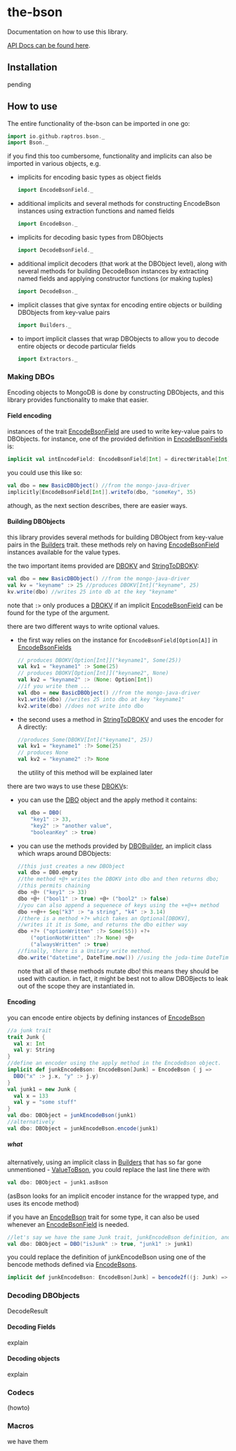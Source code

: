 # the-bson

Documentation on how to use this library.

[API Docs can be found here][api-docs].

[api-docs]: /latest/api/#io.github.raptros.bson.package 

## Installation

pending
## How to use

The entire functionality of the-bson can be imported in one go:

```scala
import io.github.raptros.bson._
import Bson._
```

if you find this too cumbersome, functionality and implicits can also be imported in various objects, e.g.

* implicits for encoding basic types as object fields

    ```scala
    import EncodeBsonField._ 
    ```

* additional implicits and several methods for constructing EncodeBson instances using extraction functions and named fields

    ```scala
    import EncodeBson._ 
    ```

* implicits for decoding basic types from DBObjects

    ```scala
    import DecodeBsonField._ 
    ```
    
* additional implicit decoders (that work at the DBObject level), 
    along with several methods for building DecodeBson instances by extracting named fields and applying constructor functions (or making tuples)

    ```scala
    import DecodeBson._
    ```
    
* implicit classes that give syntax for encoding entire objects or building DBObjects from key-value pairs
    
    ```scala
    import Builders._
    ```
    
* to import implicit classes that wrap DBObjects to allow you to decode entire objects or decode particular fields

    ```scala
    import Extractors._
    ```



### Making DBOs

Encoding objects to MongoDB is done by constructing DBObjects, and this library provides functionality to make that easier.

#### Field encoding

instances of the trait [EncodeBsonField][] are used to write key-value pairs to DBObjects.
for instance, one of the provided definition in [EncodeBsonFields][] is:

```scala
implicit val intEncodeField: EncodeBsonField[Int] = directWritable[Int]
```

you could use this like so:

```scala
val dbo = new BasicDBObject() //from the mongo-java-driver
implicitly[EncodeBsonField[Int]].writeTo(dbo, "someKey", 35)
```

athough, as the next section describes, there are easier ways.

[api-docs]: http://raptros.github.io/the-bson/latest/api/#io.github.raptros.bson.package 
[Builders]: http://raptros.github.io/the-bson/latest/api/#io.github.raptros.bson.Builders
[DBO]: http://raptros.github.io/the-bson/latest/api/#io.github.raptros.bson.Builders$DBO$
[DBOKV]: http://raptros.github.io/the-bson/latest/api/#io.github.raptros.bson.Builders$DBO
[StringToDBOKV]: http://raptros.github.io/the-bson/latest/api/#io.github.raptros.bson.Builders$StringToDBOKV
[DBOBuilder]: http://raptros.github.io/the-bson/latest/api/#io.github.raptros.bson.Builders$DBOBuilder
[ValueToBson]: http://raptros.github.io/the-bson/latest/api/#io.github.raptros.bson.Builders$ValueToBson
[EncodeBson]: http://raptros.github.io/the-bson/latest/api/#io.github.raptros.bson.EncodeBson
[EncodeBsons]: http://raptros.github.io/the-bson/latest/api/#io.github.raptros.bson.EncodeBsons
[EncodeBsonField]: http://raptros.github.io/the-bson/latest/api/#io.github.raptros.bson.EncodeBsonField
[EncodeBsonFields]: http://raptros.github.io/the-bson/latest/api/#io.github.raptros.bson.EncodeBsonFields
[DecodeBson]: http://raptros.github.io/the-bson/latest/api/#io.github.raptros.bson.DecodeBson
[DecodeBsons]: http://raptros.github.io/the-bson/latest/api/#io.github.raptros.bson.DecodeBsons
[DecodeBsonField]: http://raptros.github.io/the-bson/latest/api/#io.github.raptros.bson.DecodeBsonField
[DecodeBsonFields]: http://raptros.github.io/the-bson/latest/api/#io.github.raptros.bson.DecodeBsonFields

#### Building DBObjects

this library provides several methods for building DBObject from key-value pairs in the [Builders][] trait.
these methods rely on having [EncodeBsonField][] instances available for the value types.

the two important items provided are [DBOKV][] and [StringToDBOKV][]:

```scala
val dbo = new BasicDBObject() //from the mongo-java-driver
val kv = "keyname" :> 25 //produces DBOKV[Int]("keyname", 25)
kv.write(dbo) //writes 25 into db at the key "keyname"
```

note that `:>` only produces a [DBOKV][] if an implicit [EncodeBsonField][] can be found for the type of the argument.

there are two different ways to write optional values.

* the first way relies on the instance for `EncodeBsonField[Option[A]]` in [EncodeBsonFields][]

    ```scala
    // produces DBOKV[Option[Int]]("keyname1", Some(25))
    val kv1 = "keyname1" :> Some(25)
    // produces DBOKV[Option[Int]]("keyname2", None)
    val kv2 = "keyname2" :> (None: Option[Int])
    //if you write them ...
    val dbo = new BasicDBObject() //from the mongo-java-driver
    kv1.write(dbo) //writes 25 into dbo at key "keyname1"
    kv2.write(dbo) //does not write into dbo
    ```

* the second uses a method in [StringToDBOKV][] and uses the encoder for A directly:

    ```scala
    //produces Some(DBOKV[Int]("keyname1", 25))
    val kv1 = "keyname1" :?> Some(25)
    // produces None
    val kv2 = "keyname2" :?> None
    ```
    
    the utility of this method will be explained later


there are two ways to use these [DBOKV][]s:

* you can use the [DBO][] object and the apply method it contains:

    ```scala
    val dbo = DBO(
        "key1" :> 33,
        "key2" :> "another value",
        "booleanKey" :> true)
    ```

* you can use the methods provided by [DBOBuilder][], an implicit class which wraps around DBObjects:

    ```scala
    //this just creates a new DBObject
    val dbo = DBO.empty 
    //the method +@+ writes the DBOKV into dbo and then returns dbo;
    //this permits chaining
    dbo +@+ ("key1" :> 33) 
    dbo +@+ ("bool1" :> true) +@+ ("bool2" :> false)
    //you can also append a sequenece of keys using the ++@++ method
    dbo ++@++ Seq("k3" :> "a string", "k4" :> 3.14)
    //there is a method +?+ which takes an Optional[DBOKV],
    //writes it it is Some, and returns the dbo either way
    dbo +?+ ("optionWritten" :?> Some(55)) +?+ 
        ("optionNotWritten" :?> None) +@+ 
        ("alwaysWritten" :> true)
    //finally, there is a Unitary write method.
    dbo.write("datetime", DateTime.now()) //using the joda-time DateTime
    ```
    
    note that all of these methods mutate dbo! this means they should be used with caution.
    in fact, it might be best not to allow DBOBjects to leak out of the scope they are instantiated in.



[api-docs]: http://raptros.github.io/the-bson/latest/api/#io.github.raptros.bson.package 
[Builders]: http://raptros.github.io/the-bson/latest/api/#io.github.raptros.bson.Builders
[DBO]: http://raptros.github.io/the-bson/latest/api/#io.github.raptros.bson.Builders$DBO$
[DBOKV]: http://raptros.github.io/the-bson/latest/api/#io.github.raptros.bson.Builders$DBO
[StringToDBOKV]: /latest/api/#io.github.raptros.bson.Builders$StringToDBOKV
[DBOBuilder]: http://raptros.github.io/the-bson/latest/api/#io.github.raptros.bson.Builders$DBOBuilder
[ValueToBson]: http://raptros.github.io/the-bson/latest/api/#io.github.raptros.bson.Builders$ValueToBson
[EncodeBson]: http://raptros.github.io/the-bson/latest/api/#io.github.raptros.bson.EncodeBson
[EncodeBsons]: http://raptros.github.io/the-bson/latest/api/#io.github.raptros.bson.EncodeBsons
[EncodeBsonField]: http://raptros.github.io/the-bson/latest/api/#io.github.raptros.bson.EncodeBsonField
[EncodeBsonFields]: http://raptros.github.io/the-bson/latest/api/#io.github.raptros.bson.EncodeBsonFields
[DecodeBson]: http://raptros.github.io/the-bson/latest/api/#io.github.raptros.bson.DecodeBson
[DecodeBsons]: http://raptros.github.io/the-bson/latest/api/#io.github.raptros.bson.DecodeBsons
[DecodeBsonField]: http://raptros.github.io/the-bson/latest/api/#io.github.raptros.bson.DecodeBsonField
[DecodeBsonFields]: http://raptros.github.io/the-bson/latest/api/#io.github.raptros.bson.DecodeBsonFields

#### Encoding

you can encode entire objects by defining instances of [EncodeBson][]

```scala
//a junk trait
trait Junk {
  val x: Int
  val y: String
}
//define an encoder using the apply method in the EncodeBson object.
implicit def junkEncodeBson: EncodeBson[Junk] = EncodeBson { j =>
  DBO("x" :> j.x, "y" :> j.y)
}
val junk1 = new Junk {
  val x = 133
  val y = "some stuff"
}
val dbo: DBObject = junkEncodeBson(junk1)
//alternatively
val dbo: DBObject = junkEncodeBson.encode(junk1)
```

##### what

alternatively, using an implicit class in [Builders][] that has so far gone unmentioned - [ValueToBson][], you could replace the last line there with

```scala
val dbo: DBObject = junk1.asBson 
```

(asBson looks for an implicit encoder instance for the wrapped type, and uses its encode method)

if you have an [EncodeBson][] trait for some type, it can also be used whenever an [EncodeBsonField][] is needed.

```scala
//let's say we have the same Junk trait, junkEncodeBson definition, and junk1 value
val dbo: DBObject = DBO("isJunk" :> true, "junk1" :> junk1)
```

you could replace the definition of junkEncodeBson using one of the bencode methods defined via [EncodeBsons][].

```scala
implicit def junkEncodeBson: EncodeBson[Junk] = bencode2f((j: Junk) => (j.x, j.y))("x", "y")
```

[api-docs]: http://raptros.github.io/the-bson/latest/api/#io.github.raptros.bson.package 
[Builders]: http://raptros.github.io/the-bson/latest/api/#io.github.raptros.bson.Builders
[DBO]: http://raptros.github.io/the-bson/latest/api/#io.github.raptros.bson.Builders$DBO$
[DBOKV]: http://raptros.github.io/the-bson/latest/api/#io.github.raptros.bson.Builders$DBO
[StringToDBOKV]: http://raptros.github.io/the-bson/latest/api/#io.github.raptros.bson.Builders$StringToDBOKV
[DBOBuilder]: http://raptros.github.io/the-bson/latest/api/#io.github.raptros.bson.Builders$DBOBuilder
[ValueToBson]: http://raptros.github.io/the-bson/latest/api/#io.github.raptros.bson.Builders$ValueToBson
[EncodeBson]: http://raptros.github.io/the-bson/latest/api/#io.github.raptros.bson.EncodeBson
[EncodeBsons]: http://raptros.github.io/the-bson/latest/api/#io.github.raptros.bson.EncodeBsons
[EncodeBsonField]: http://raptros.github.io/the-bson/latest/api/#io.github.raptros.bson.EncodeBsonField
[EncodeBsonFields]: http://raptros.github.io/the-bson/latest/api/#io.github.raptros.bson.EncodeBsonFields
[DecodeBson]: http://raptros.github.io/the-bson/latest/api/#io.github.raptros.bson.DecodeBson
[DecodeBsons]: http://raptros.github.io/the-bson/latest/api/#io.github.raptros.bson.DecodeBsons
[DecodeBsonField]: http://raptros.github.io/the-bson/latest/api/#io.github.raptros.bson.DecodeBsonField
[DecodeBsonFields]: http://raptros.github.io/the-bson/latest/api/#io.github.raptros.bson.DecodeBsonFields

### Decoding DBObjects

DecodeResult
#### Decoding Fields


explain
#### Decoding objects


explain
### Codecs

(howto)

### Macros

we have them

